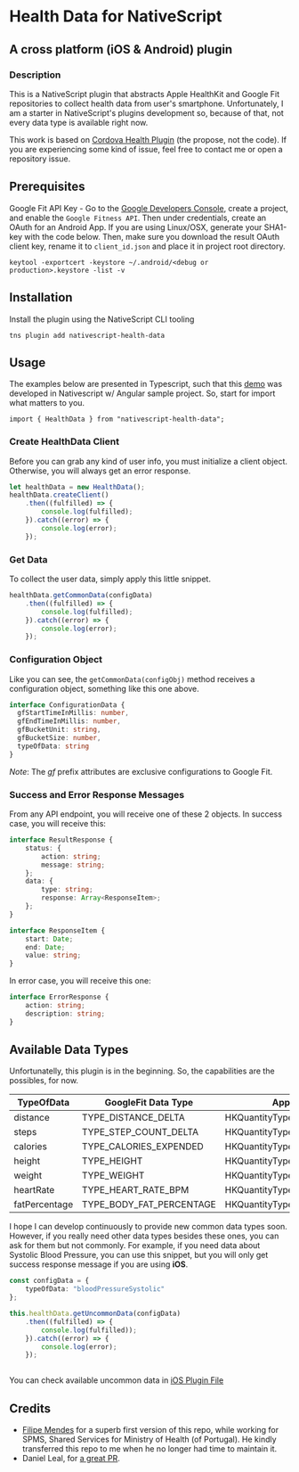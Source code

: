 # Health Data for NativeScript
## A cross platform (iOS & Android) plugin 

### Description
This is a NativeScript plugin that abstracts Apple HealthKit and Google Fit repositories to collect health data from user's smartphone. Unfortunately, I am a starter in NativeScript's plugins development so, because of that, not every data type is available right now.

This work is based on [Cordova Health Plugin](https://github.com/dariosalvi78/cordova-plugin-health) (the propose, not the code). If you are experiencing some kind of issue, feel free to contact me or open a repository issue.   

## Prerequisites

Google Fit API Key - Go to the [Google Developers Console](https://console.developers.google.com/), create a project, and enable the ```Google Fitness API```. Then under credentials, create an OAuth for an Android App. If you are using Linux/OSX, generate your SHA1-key with the code below. Then, make sure you download the result OAuth client key, rename it to ```client_id.json``` and place it in project root directory.

```keytool -exportcert -keystore ~/.android/<debug or production>.keystore -list -v```


## Installation

Install the plugin using the NativeScript CLI tooling

```
tns plugin add nativescript-health-data
```

## Usage 
The examples below are presented in Typescript, such that this [demo](https://github.com/filipemendes1994/nativescript-health-data/tree/master/demo-ng) was developed in Nativescript w/ Angular sample project. So, start for import what matters to you.

```
import { HealthData } from "nativescript-health-data";
``` 

### Create HealthData Client
Before you can grab any kind of user info, you must initialize a client object. Otherwise, you will always get an error response.

```typescript
let healthData = new HealthData();
healthData.createClient()
	.then((fulfilled) => {
    	console.log(fulfilled);
    }).catch((error) => {
    	console.log(error);
    });
```

### Get Data
To collect the user data, simply apply this little snippet.

```typescript
healthData.getCommonData(configData)
	.then((fulfilled) => {
    	console.log(fulfilled);
    }).catch((error) => {
        console.log(error);
    });
```

### Configuration Object
Like you can see, the ```getCommonData(configObj)``` method receives a configuration object, something like this one above.

```typescript
interface ConfigurationData {
  gfStartTimeInMillis: number,
  gfEndTimeInMillis: number,
  gfBucketUnit: string, 
  gfBucketSize: number,
  typeOfData: string
}
```
*Note*: The *gf* prefix attributes are exclusive configurations to Google Fit.

### Success and Error Response Messages
From any API endpoint, you will receive one of these 2 objects. In success case, you will receive this:

```typescript
interface ResultResponse {
    status: {
        action: string;
        message: string;
    };
    data: {
        type: string;
        response: Array<ResponseItem>;
    };
}

interface ResponseItem {
    start: Date;
    end: Date;
    value: string;
}
```
In error case, you will receive this one:

```typescript
interface ErrorResponse {
    action: string;
    description: string;
}
```

## Available Data Types
Unfortunatelly, this plugin is in the beginning. So, the capabilities are the possibles, for now.

| TypeOfData | GoogleFit Data Type | Apple HealthKit Data Type |
| --- | --- | --- |
| distance | TYPE_DISTANCE_DELTA | HKQuantityTypeIdentifierDistanceWalkingRunning |
| steps | TYPE_STEP_COUNT_DELTA | HKQuantityTypeIdentifierStepCount |
| calories | TYPE_CALORIES_EXPENDED | HKQuantityTypeIdentifierActiveEnergyBurned |
| height | TYPE_HEIGHT | HKQuantityTypeIdentifierHeight |
| weight | TYPE_WEIGHT | HKQuantityTypeIdentifierBodyMass |
| heartRate | TYPE_HEART_RATE_BPM | HKQuantityTypeIdentifierHeartRate |
| fatPercentage | TYPE_BODY_FAT_PERCENTAGE | HKQuantityTypeIdentifierBodyFatPercentage |

I hope I can develop continuously to provide new common data types soon.
However, if you really need other data types besides these ones, you can ask for them but not commonly. For example, if you need data about Systolic Blood Pressure, you can use this snippet, but you will only get success response message if you are using **iOS**.

```typescript
const configData = {
    typeOfData: "bloodPressureSystolic"
};

this.healthData.getUncommonData(configData)
	.then((fulfilled) => {
    	console.log(fulfilled));
	}).catch((error) => {
		console.log(error);
	});
    
```
You can check available uncommon data in [iOS Plugin File](https://github.com/filipemendes1994/nativescript-health-data/blob/master/src/health-data.ios.ts)

## Credits
* [Filipe Mendes](https://github.com/filipemendes1994/) for a superb first version of this repo, while working for SPMS, Shared Services for Ministry of Health (of Portugal). He kindly transferred this repo to me when he no longer had time to maintain it.
* Daniel Leal, for [a great PR](https://github.com/EddyVerbruggen/nativescript-health-data/pull/4).
